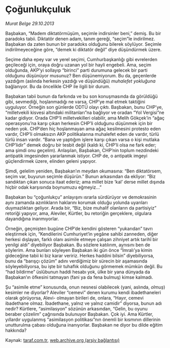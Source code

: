 # Çoğunlukçuluk

*Murat Belge 29.10.2013*

<div class="yazi"><p>Başbakan, “Madem diktatörmüşüm, seçimle indirsinler beni,” demiş. Bu bir paradoks tabii. Diktatör denen adam, tanım gereği, “seçim”le indirilmez. Başbakan da zaten bunun bir paradoks olduğunu bilerek söylüyor. Seçimle indirilmeyeceğine göre, “demek ki diktatör değil” diye düşündürmek üzere. </p>
<p>Seçime daha epey var ve yerel seçimi, Cumhurbaşkanlığı gibi evrelerden geçileceği için, oraya doğru uzanan yol bir hayli engebeli. Ama, seçim olduğunda, AKP’yi sollayıp “birinci” parti durumuna gelecek bir parti olduğunu düşünüyor musunuz? Ben düşünemiyorum. Bu da, geçenlerde yazdığım (aslında herkesin yazdığı ve düşündüğü) <i>muhalefet yokluğuna</i> bağlanıyor. Bu da öncelikle CHP ile ilgili bir durum.</p>
<p>Başbakan tabii bunun da farkında ve bu son konuşmasında da görüldüğü gibi, sevmediği, hoşlanmadığı ne varsa, CHP’ye mal etmek taktiğini uyguluyor. Örneğin son günlerde ODTÜ olayı çıktı. Başbakan, bunu CHP’ye, “milletvekili kisvesi altındaki militanları”na bağlıyor ve oradan “Yol Vergisi”ne kadar gidiyor. Orada CHP’li milletvekilleri olabilir, ama Melih Gökçek’in “ağaç operasyonu’na karşı çıkan herkesin CHP’li olduğunu düşünmek için bir neden yok. CHP’den hiç hoşlanmayan ama ağaç kesilmesini protesto eden vardır, CHP’li olmaksızın AKP politikalarına muhalefet eden de vardır, türlü türlü insan vardır. “Bana ve yaptığım işlere karşı çıkan varsa o kişi mutlaka CHP’lidir” demek doğru bir tesbit değil (kaldı ki, CHP’li olsa ne fark eder; ama şimdi onu geçelim). Anlaşılan, Başbakan, CHP’nin toplum nezdindeki antipatik imgesinden yararlanmak istiyor. CHP de, o antipatik imgeyi güçlendirmek üzere, elinden geleni yapıyor. </p>
<p>Şimdi, gelelim yeniden, Başbakan’ın meydan okumasına: “Ben diktatörsem, seçim var, buyurun seçimle düşürün.” Bunun arkasından da ekliyor: “Biz sandıktan çıkan sonuca itaat ederiz; ama millet bize ‘kal’ derse millet dışında hiçbir odak karşısında boynumuzu eğmeyiz...”</p>
<p>Başbakan bu “çoğunlukçu” anlayışını ısrarla sürdürüyor ve demokrasinin aynı zamanda azınlıkların haklarını korumak olduğu yolunda uyarıları duymazlıktan geliyor. Arada bir, “Biz, bize muhalif olanların da partisiyiz” retoriği yapıyor, ama, Aleviler, Kürtler, bu retoriğin gerçeklere, olgulara dayandığına inanmıyorlar. </p>
<p>Örneğin, geçmişten bugüne CHP’de kendini gösteren “yukarıdan” tavrı eleştirmek için, “Kendilerini Cumhuriyet’in yegâne sahibi zanneden, diğer herkesi dışlayan, farklı olanı asimile etmeye çalışan zihniyet artık tarihî bir yenilgi aldı” diyebiliyor Başbakan. Bu sözlere katılırım, aynısını ben de söylerim. Ama bunları söyleyen Başbakan iki gün önce “İmralı’ya kimin gideceğine tabii ki biz karar veririz. Herkes haddini bilsin” diyebiliyorsa, bunu da “barışçı çözüm” adını verdiğimiz bir sürecin bir aşamasında söyleyebiliyorsa, bu işte bir tuhaflık olduğunu görmemek mümkün değil. Bu “had bildirme” üslûbunun haddi hesabı yok, ülke bir yana dünyada da Başbakan’ın öfkesini tatmayan (fani ya da fena bulmuş) kimse kalmadı. </p>
<p>Şu “asimile etme” konusunda, onun nesnesi olabilecek (yani, aslında, <i>olmuş</i>) kesimler ne diyorlar? Aleviler “cemevi” denen kurumu kendi ibadethaneleri olarak görüyorsa, Alevi- olmayan birileri de, onlara, “Hayır, cemevi ibadethane olmaz. İbadethane, yalnız ve yalnız camidir” diyorsa, bunun adı nedir? Kürtlere, “asimilasyon” sözünün arkasından, “Gelin, bu oyunu beraber çözelim” çağrısında bulunuyor Başbakan. Çok iyi. Ama Kürtler, yıllardır uygulanmış “asimilasyon politikası”nın önemli bir kısmının dillerinin unutturulma çabası olduğuna inanıyorlar. Başbakan ne diyor bu dilde eğitim hakkında?</p>
</div>

Kaynak: [taraf.com.tr](http://www.taraf.com.tr/murat-belge/makale-cogunlukculuk.htm), [web.archive.org (arşiv bağlantısı)](http://web.archive.org/web/20131030012126/http://www.taraf.com.tr/murat-belge/makale-cogunlukculuk.htm)
